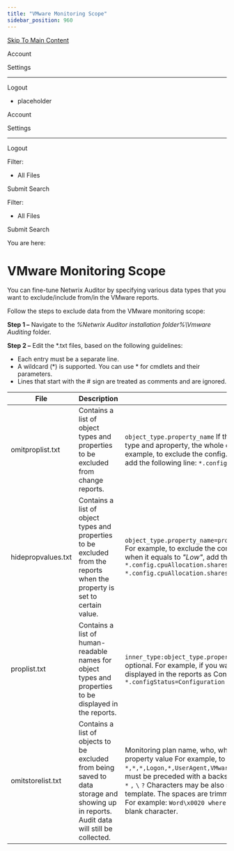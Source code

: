 ```yaml
---
title: "VMware Monitoring Scope"
sidebar_position: 960
---
```


[Skip To Main Content](#)

Account

Settings

---

Logout

* placeholder

Account

Settings

---

Logout

Filter: 

* All Files

Submit Search

Filter: 

* All Files

Submit Search

You are here:

# VMware Monitoring Scope

You can fine-tune Netwrix Auditor by specifying various data types that you want to exclude/include from/in the VMware reports.

Follow the steps to exclude data from the VMware monitoring scope:

**Step 1 –** Navigate to the *%Netwrix Auditor installation folder%\Vmware Auditing* folder.

**Step 2 –** Edit the \*.txt files, based on the following guidelines:

* Each entry must be a separate line.
* A wildcard (\*) is supported. You can use \* for cmdlets and their parameters.
* Lines that start with the # sign are treated as comments and are ignored.

| File | Description | Syntax |
| --- | --- | --- |
| omitproplist.txt | Contains a list of object types and properties to be excluded from change reports. | `object_type.property_name`  If there is no separator (.) between an object type and aproperty, the whole entry is treated as an object type.  For example, to exclude the config.flags.monitorType property from reports, add the following line: `*.config.flags.monitorType`. |
| hidepropvalues.txt | Contains a list of object types and properties to be excluded from the reports when the property is set to certain value. | `object_type.property_name=property_value:object_type.hidden_property`  For example, to exclude the config.cpuAllocation.shares.level property when it equals to *"Low"*, add the following line: `*.config.cpuAllocation.shares .level=low:`  `*.config.cpuAllocation.shares.shares`. |
| proplist.txt | Contains a list of human-readable names for object types and properties to be displayed in the reports. | `inner_type:object_type.property=intelligiblename`  `Inner_type` is optional.  For example, if you want the configStatus property to be displayed in the reports as Configuration Status, add the following line:  `*.configStatus=Configuration Status.` |
| omitstorelist.txt | Contains a list of objects to be excluded from being saved to data storage and showing up in reports.  Audit data will still be collected. | Monitoring plan name, who, where, object type, what, property name, property value  For example, to exclude internal logons:  `*,*,*,Logon,*,UserAgent,VMware vim-java*`  The following characters must be preceded with a backslash () if they are a part of an entry value:  `*`  `,`  `\`  `?`  Characters may be also specified with hex value using *\xnnnn* template.  The spaces are trimmed. If they are required, use hex notation. For example: `Word\x0020 where \x0020` (with space at the end) means blank character. |